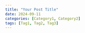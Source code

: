 ```yaml
---
title: "Your Post Title"
date: 2024-09-11
categories: [Category1, Category2]
tags: [Tag1, Tag2, Tag3]
---
```

